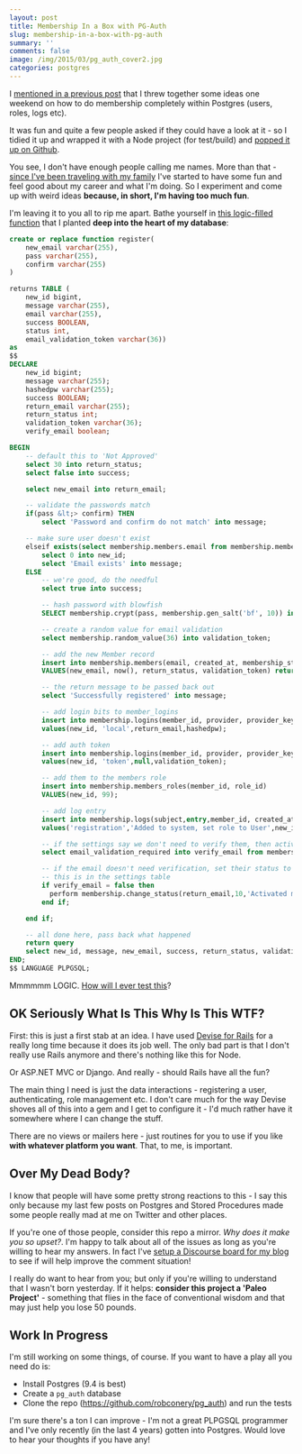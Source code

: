 ```yaml
---
layout: post
title: Membership In a Box with PG-Auth
slug: membership-in-a-box-with-pg-auth
summary: ''
comments: false
image: /img/2015/03/pg_auth_cover2.jpg
categories: postgres
---
```


I [mentioned in a previous post](http://rob.conery.io/2015/02/21/its-time-to-get-over-that-stored-procedure-aversion-you-have/) that I threw together some ideas one weekend on how to do membership completely within Postgres (users, roles, logs etc).

It was fun and quite a few people asked if they could have a look at it - so I tidied it up and wrapped it with a Node project (for test/build) and [popped it up on Github](https://github.com/robconery/pg-auth).

You see, I don't have enough people calling me names. More than that - [since I've been traveling with my family](http://rob.conery.io/2014/09/18/being-a-nomad-for-a-year/) I've started to have some fun and feel good about my career and what I'm doing. So I experiment and come up with weird ideas **because, in short, I'm having too much fun**.

I'm leaving it to you all to rip me apart. Bathe yourself in [this logic-filled function](https://github.com/robconery/pg-auth/blob/master/build/src/functions/register.sql) that I planted **deep into the heart of my database**:

```sql
create or replace function register(
    new_email varchar(255),
    pass varchar(255),
    confirm varchar(255)
)

returns TABLE (
    new_id bigint,
    message varchar(255),
    email varchar(255),
    success BOOLEAN,
    status int,
    email_validation_token varchar(36))  
as
$$
DECLARE
    new_id bigint;
    message varchar(255);
    hashedpw varchar(255);
    success BOOLEAN;
    return_email varchar(255);
    return_status int;
    validation_token varchar(36);
    verify_email boolean;

BEGIN
    -- default this to 'Not Approved'
    select 30 into return_status;
    select false into success;

    select new_email into return_email;

    -- validate the passwords match
    if(pass &lt;> confirm) THEN
        select 'Password and confirm do not match' into message;

    -- make sure user doesn't exist
    elseif exists(select membership.members.email from membership.members where membership.members.email=return_email)  then
        select 0 into new_id;
        select 'Email exists' into message;
    ELSE
        -- we're good, do the needful
        select true into success;

        -- hash password with blowfish
        SELECT membership.crypt(pass, membership.gen_salt('bf', 10)) into hashedpw;

        -- create a random value for email validation
        select membership.random_value(36) into validation_token;

        -- add the new Member record
        insert into membership.members(email, created_at, membership_status_id,email_validation_token)
        VALUES(new_email, now(), return_status, validation_token) returning id into new_id;

        -- the return message to be passed back out
        select 'Successfully registered' into message;

        -- add login bits to member_logins
        insert into membership.logins(member_id, provider, provider_key, provider_token)
        values(new_id, 'local',return_email,hashedpw);

        -- add auth token
        insert into membership.logins(member_id, provider, provider_key, provider_token)
        values(new_id, 'token',null,validation_token);

        -- add them to the members role
        insert into membership.members_roles(member_id, role_id)
        VALUES(new_id, 99);

        -- add log entry
        insert into membership.logs(subject,entry,member_id, created_at)
        values('registration','Added to system, set role to User',new_id,now());

        -- if the settings say we don't need to verify them, then activate now
        select email_validation_required into verify_email from membership.settings limit 1;

        -- if the email doesn't need verification, set their status to active
        -- this is in the settings table
        if verify_email = false then
          perform membership.change_status(return_email,10,'Activated member during registration');
        end if;

    end if;

    -- all done here, pass back what happened
    return query
    select new_id, message, new_email, success, return_status, validation_token;
END;
$$ LANGUAGE PLPGSQL;
```

Mmmmmm LOGIC. [How will I ever test this](https://github.com/robconery/pg-auth/blob/master/test/registration_spec.js)?

## OK Seriously What Is This Why Is This WTF?

First: this is just a first stab at an idea. I have used [Devise for Rails](https://github.com/plataformatec/devise) for a really long time because it does its job well. The only bad part is that I don't really use Rails anymore and there's nothing like this for Node.

Or ASP.NET MVC or Django. And really - should Rails have all the fun?

The main thing I need is just the data interactions - registering a user, authenticating, role management etc. I don't care much for the way Devise shoves all of this into a gem and I get to configure it - I'd much rather have it somewhere where I can change the stuff.

There are no views or mailers here - just routines for you to use if you like **with whatever platform you want**. That, to me, is important.

## Over My Dead Body?

I know that people will have some pretty strong reactions to this - I say this only because my last few posts on Postgres and Stored Procedures made some people really mad at me on Twitter and other places.

If you're one of those people, consider this repo a mirror. *Why does it make you so upset?*. I'm happy to talk about all of the issues as long as you're willing to hear my answers. In fact I've [setup a Discourse board for my blog](http://discourse.conery.io) to see if will help improve the comment situation!

I really do want to hear from you; but only if you're willing to understand that I wasn't born yesterday. If it helps: **consider this project a 'Paleo Project'** - something that flies in the face of conventional wisdom and that may just help you lose 50 pounds.

## Work In Progress

I'm still working on some things, of course. If you want to have a play all you need do is:

 - Install Postgres (9.4 is best)
 - Create a `pg_auth` database
 - Clone the repo (https://github.com/robconery/pg_auth) and run the tests

I'm sure there's a ton I can improve - I'm not a great PLPGSQL programmer and I've only recently (in the last 4 years) gotten into Postgres. Would love to hear your thoughts if you have any!
